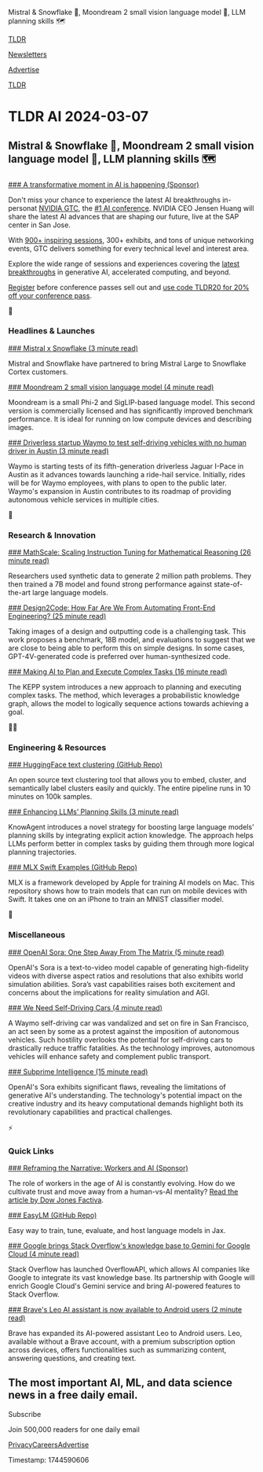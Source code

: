 Mistral & Snowflake 🤝, Moondream 2 small vision language model 🤖, LLM planning skills 🗺️

[TLDR](/)

[Newsletters](/newsletters)

[Advertise](https://advertise.tldr.tech/)

[TLDR](/)

# TLDR AI 2024-03-07

## Mistral & Snowflake 🤝, Moondream 2 small vision language model 🤖, LLM planning skills 🗺️

### 

[### A transformative moment in AI is happening (Sponsor)](https://www.nvidia.com/gtc/?ncid=pa-dis-othe-475215)

Don't miss your chance to experience the latest AI breakthroughs in-personat [NVIDIA GTC](https://www.nvidia.com/gtc/?ncid=pa-dis-othe-475215), the [#1 AI conference](https://www.nvidia.com/gtc/?ncid=pa-dis-othe-475215). NVIDIA CEO Jensen Huang will share the latest AI advances that are shaping our future, live at the SAP center in San Jose.

With [900+ inspiring sessions](https://www.nvidia.com/gtc/?ncid=pa-dis-othe-475215), 300+ exhibits, and tons of unique networking events, GTC delivers something for every technical level and interest area.

Explore the wide range of sessions and experiences covering the [latest breakthroughs](https://www.nvidia.com/gtc/?ncid=pa-dis-othe-475215) in generative AI, accelerated computing, and beyond.

[Register](https://www.nvidia.com/gtc/?ncid=pa-dis-othe-475215) before conference passes sell out and [use code TLDR20 for 20% off your conference pass](https://www.nvidia.com/gtc/?ncid=pa-dis-othe-475215).

🚀

### Headlines & Launches

[### Mistral x Snowflake (3 minute read)](https://www.snowflake.com/news/snowflake-partners-with-mistral-ai-to-bring-industry-leading-language-models-to-enterprises-through-snowflake-cortex/?utm_source=tldrai)

Mistral and Snowflake have partnered to bring Mistral Large to Snowflake Cortex customers.

[### Moondream 2 small vision language model (4 minute read)](https://moondream.ai/?utm_source=tldrai)

Moondream is a small Phi-2 and SigLIP-based language model. This second version is commercially licensed and has significantly improved benchmark performance. It is ideal for running on low compute devices and describing images.

[### Driverless startup Waymo to test self-driving vehicles with no human driver in Austin (3 minute read)](https://www.statesman.com/story/business/technology/2024/03/05/waymo-to-test-self-driving-vehicles-without-human-driver-in-austin/72855110007/?utm_source=tldrai)

Waymo is starting tests of its fifth-generation driverless Jaguar I-Pace in Austin as it advances towards launching a ride-hail service. Initially, rides will be for Waymo employees, with plans to open to the public later. Waymo's expansion in Austin contributes to its roadmap of providing autonomous vehicle services in multiple cities.

🧠

### Research & Innovation

[### MathScale: Scaling Instruction Tuning for Mathematical Reasoning (26 minute read)](https://arxiv.org/abs/2403.02884?utm_source=tldrai)

Researchers used synthetic data to generate 2 million path problems. They then trained a 7B model and found strong performance against state-of-the-art large language models.

[### Design2Code: How Far Are We From Automating Front-End Engineering? (25 minute read)](https://arxiv.org/abs/2403.03163?utm_source=tldrai)

Taking images of a design and outputting code is a challenging task. This work proposes a benchmark, 18B model, and evaluations to suggest that we are close to being able to perform this on simple designs. In some cases, GPT-4V-generated code is preferred over human-synthesized code.

[### Making AI to Plan and Execute Complex Tasks (16 minute read)](https://arxiv.org/abs/2403.02782v1?utm_source=tldrai)

The KEPP system introduces a new approach to planning and executing complex tasks. The method, which leverages a probabilistic knowledge graph, allows the model to logically sequence actions towards achieving a goal.

👨‍💻

### Engineering & Resources

[### HuggingFace text clustering (GitHub Repo)](https://github.com/huggingface/text-clustering?utm_source=tldrai)

An open source text clustering tool that allows you to embed, cluster, and semantically label clusters easily and quickly. The entire pipeline runs in 10 minutes on 100k samples.

[### Enhancing LLMs’ Planning Skills (3 minute read)](https://www.zjukg.org/project/KnowAgent/?utm_source=tldrai)

KnowAgent introduces a novel strategy for boosting large language models' planning skills by integrating explicit action knowledge. The approach helps LLMs perform better in complex tasks by guiding them through more logical planning trajectories.

[### MLX Swift Examples (GitHub Repo)](https://github.com/ml-explore/mlx-swift-examples?utm_source=tldrai)

MLX is a framework developed by Apple for training AI models on Mac. This repository shows how to train models that can run on mobile devices with Swift. It takes one on an iPhone to train an MNIST classifier model.

🎁

### Miscellaneous

[### OpenAI Sora: One Step Away From The Matrix (5 minute read)](https://thealgorithmicbridge.substack.com/p/openai-sora-one-step-away-from-the?utm_source=tldrai)

OpenAI's Sora is a text-to-video model capable of generating high-fidelity videos with diverse aspect ratios and resolutions that also exhibits world simulation abilities. Sora’s vast capabilities raises both excitement and concerns about the implications for reality simulation and AGI.

[### We Need Self-Driving Cars (4 minute read)](https://www.newcomer.co/p/we-need-self-driving-cars?utm_source=tldrai)

A Waymo self-driving car was vandalized and set on fire in San Francisco, an act seen by some as a protest against the imposition of autonomous vehicles. Such hostility overlooks the potential for self-driving cars to drastically reduce traffic fatalities. As the technology improves, autonomous vehicles will enhance safety and complement public transport.

[### Subprime Intelligence (15 minute read)](https://www.wheresyoured.at/sam-altman-fried/?utm_source=tldrai)

OpenAI's Sora exhibits significant flaws, revealing the limitations of generative AI's understanding. The technology's potential impact on the creative industry and its heavy computational demands highlight both its revolutionary capabilities and practical challenges.

⚡️

### Quick Links

[### Reframing the Narrative: Workers and AI (Sponsor)](https://www.dowjones.com/professional/resources/strategic-advisor-portfolio/reframing-narrative-around-workers-and-ai?LS=partner&amp;utm_medium=newsletter&amp;utm_source=TLDR&amp;utm_campaign=FACAnalytics&amp;CID=7015Y000004Fw0JQAS)

The role of workers in the age of AI is constantly evolving. How do we cultivate trust and move away from a human-vs-AI mentality? [Read the article by Dow Jones Factiva](https://www.dowjones.com/professional/resources/strategic-advisor-portfolio/reframing-narrative-around-workers-and-ai?LS=partner&utm_medium=newsletter&utm_source=TLDR&utm_campaign=FACAnalytics&CID=7015Y000004Fw0JQAS).

[### EasyLM (GitHub Repo)](https://github.com/young-geng/EasyLM?utm_source=tldrai)

Easy way to train, tune, evaluate, and host language models in Jax.

[### Google brings Stack Overflow's knowledge base to Gemini for Google Cloud (4 minute read)](https://techcrunch.com/2024/02/29/google-brings-stack-overflows-knowledge-base-to-gemini/?utm_source=tldrai)

Stack Overflow has launched OverflowAPI, which allows AI companies like Google to integrate its vast knowledge base. Its partnership with Google will enrich Google Cloud's Gemini service and bring AI-powered features to Stack Overflow.

[### Brave's Leo AI assistant is now available to Android users (2 minute read)](https://techcrunch.com/2024/02/29/braves-leo-ai-assistant-is-now-available-to-android-users/?utm_source=tldrai)

Brave has expanded its AI-powered assistant Leo to Android users. Leo, available without a Brave account, with a premium subscription option across devices, offers functionalities such as summarizing content, answering questions, and creating text.

## The most important AI, ML, and data science news in a free daily email.

Subscribe

Join 500,000 readers for one daily email

[Privacy](/privacy)[Careers](https://jobs.ashbyhq.com/tldr.tech)[Advertise](/ai/advertise)

Timestamp: 1744590606
